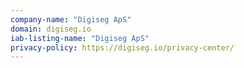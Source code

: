```yaml
---
company-name: "Digiseg ApS"
domain: digiseg.io
iab-listing-name: "Digiseg ApS"
privacy-policy: https://digiseg.io/privacy-center/
---
```

